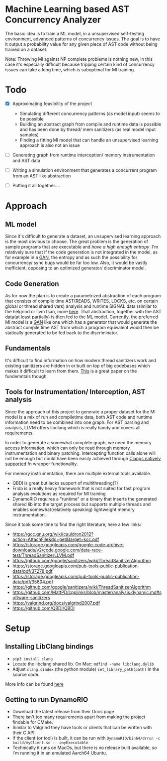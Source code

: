 # Machine Learning based AST Concurrency Analyzer

The basic idea is to train a ML model, in a unsupervised self-testing environment, advanced patterns of concurrency issues. The goal is to have it output a probability value for any given piece of AST code without being trained on a dataset.

Note: Throwing Ml against NP complete problems is nothing new, in this case it's especially difficult because tripping certain kind of concurrency issues can take a long time, which is suboptimal for Ml training.

# Todo

- [x] Approximating feasibility of the project
	- Simulating different concurrency patterns (as model input) seems to be possible
	- Building an abstract graph from compile and runtime data is possible and has been done by thread/ mem sanitizers (as real model input samples)
	- Finding a fitting Ml model that can handle an unsupervised learning approach is also not an issue
- [ ] Generating graph from runtime interception/ memory instrumentation and AST data
- [ ] Writing a simulation environment that generates a concurrent program from an AST like abstraction
- [ ] Putting it all together....


# Approach

## ML model

Since it's difficult to generate a dataset, an unsupervised learning approach is the most obvious to choose. The great problem is the generation of sample programs that are executable and *have a high enough entropy*. I'm relatively sure that if the code generation is not integrated in the model, as for example in a [GAN](https://de.wikipedia.org/wiki/Generative_Adversarial_Networks), the entropy and as such the possibility for concurrency/ sync bugs would be far too low. Also, it would be vastly inefficient, opposing to an optimized generator/ discriminator model.

## Code Generation

As for now the plan is to create a parametrized abstraction of each program that consists of compile time AST(READS, WRITES, LOCKS, etc. on certain global or thread shared vars) analysis and runtime SIGNAL data (similar to the helgrind or llvm tsan, more [here](https://static.googleusercontent.com/media/research.google.com/de//pubs/archive/35604.pdf). That abstraction, together with the AST data(at least partially) is then fed to the ML model. 
Currently, the preferred Ml model is a [GAN](https://de.wikipedia.org/wiki/Generative_Adversarial_Networks) like one which has a generator that would generate the abstract compile time AST from which a program equivalent would then be statically generated to be fed back to the discriminator.

## Fundamentals

It's difficult to find information on how modern thread sanitizers work and existing sanitizers are hidden in or built on top of big codebases which makes it difficult to learn from them. [This](https://static.googleusercontent.com/media/research.google.com/de//pubs/archive/35604.pdf) is a great paper on the fundemntals though.

## Tools for Instrumentation/ Interception, AST analysis

Since the approach of this project to generate a proper dataset for the Ml model is a mix of run and compiletime data, both AST code and runtime information need to be combined into one graph.
For AST parsing and analysis, LLVM offers libclang which is really handy and covers all requirements. 

In order to generate a somewhat complete graph, we need the memory access information, which can only be read through memory instrumentation and binary patching.
Intercepting function calls alone will not be enough but could have been easily achieved through [Clangs natively supported](https://maskray.me/blog/2023-01-08-all-about-sanitizer-interceptors) fn wrapper functionality. 

For memory instrumentation, there are multiple external tools available.
- QBDI is great but lacks support of multithreading(?)
- Frida is a really heavy framework that is not suited for fast program analysis evolutions as required for Ml training
- DynamoRIO requires a "runtime" or a binary that inserts the generated shared lib into the target process but supports multiple threads and enables somewhat(relatively speaking) lightweight memory instrumentation.

Since it took some time to find the right literature, here a few links:
- https://gcc.gnu.org/wiki/cauldron2012?action=AttachFile&do=get&target=kcc.pdf
- https://storage.googleapis.com/google-code-archive-downloads/v2/code.google.com/data-race-test/ThreadSanitizerLLVM.pdf
- https://github.com/google/sanitizers/wiki/ThreadSanitizerAlgorithm
- https://storage.googleapis.com/pub-tools-public-publication-data/pdf/37278.pdf
- https://storage.googleapis.com/pub-tools-public-publication-data/pdf/35604.pdf
- https://github.com/google/sanitizers/wiki/ThreadSanitizerAlgorithm
- https://github.com/MattPD/cpplinks/blob/master/analysis.dynamic.md#software-sanitizers
- https://valgrind.org/docs/valgrind2007.pdf
- https://github.com/QBDI/QBDI


# Setup

## Installing LibClang bindings
- `pip3 install clang`
- Locate the libclang shared lib. On Mac: `mdfind -name libclang.dylib`
- Adjust `clang.cindex` (the python module) `set_library_path(path)` in the source code.

More info can be found [here](https://eli.thegreenplace.net/2011/07/03/parsing-c-in-python-with-clang)


## Getting to run DynamoRIO
- Download the latest release from their Docs page
- There isn't too many requirements apart from making the project findable for CMake.
- Similar to Valgrind they have tools or clients that can be written with their C API.
- If the client (or tool) is built, it can be run with `DynamoRIO/bin64/drrun -c build/myClient.so -- anyExecutable`
- Technically it runs on MacOs, but there is no release built available, so I'm running it in an emulated Aarch64 Ubuntu.

